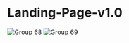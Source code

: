 # Landing-Page-v1.0

![Group 68](https://github.com/user-attachments/assets/b8fa4b85-991a-4fe3-aa94-b1f2d22f74b1)
![Group 69](https://github.com/user-attachments/assets/7c690e12-ca04-4537-86f8-1f8298fceea6)
